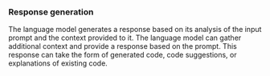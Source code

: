 ### Response generation

The language model generates a response based on its analysis of the input prompt and the context provided to it. The language model can gather additional context and provide a response based on the prompt. This response can take the form of generated code, code suggestions, or explanations of existing code.
